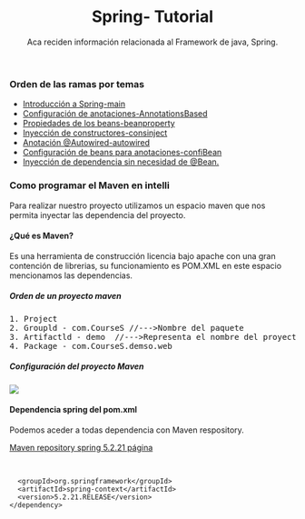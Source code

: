 <header>
<h1>Spring- Tutorial</h1>
<p>Aca reciden información relacionada al Framework de java, Spring.</p>
</header>
<section>
<h3>Orden de las ramas por temas</h3>
<ul>
<li><a href="https://github.com/Dearone13/Spring">Introducción a Spring-main</a></li>
<li><a href="https://github.com/Dearone13/Spring/tree/AnnotationsBased">Configuración de anotaciones-AnnotationsBased </a></li>
<li><a href="https://github.com/Dearone13/Spring/tree/beanproperty">Propiedades de los beans-beanproperty</a></li>
<li><a href="https://github.com/Dearone13/Spring/tree/consinject">Inyección de constructores-consinject</a></li>
<li><a href="https://github.com/Dearone13/Spring/tree/autowired">Anotación @Autowired-autowired</a></li>
<li><a href="https://github.com/Dearone13/Spring/tree/confiBean">Configuración de beans para anotaciones-confiBean</a></li>
<li><a href="https://github.com/Dearone13/Spring-Core/tree/SpringcoreAnno">Inyección de dependencia sin necesidad de @Bean.</a></li>
</ul>
</section>
<section>
<h3>Como programar el Maven en intelli</h3>
<p>Para realizar nuestro proyecto utilizamos un espacio maven que nos 
permita inyectar las dependencia del proyecto.</p>
<h4>¿Qué es Maven?</h4>
<p>Es una herramienta de construcción licencia bajo apache con una gran contención de librerias, su funcionamiento es POM.XML
en este espacio mencionamos las dependencias.</p>
<h5>Orden de un proyecto maven</h5>
<pre>1. Project
2. Groupld - com.CourseS //--->Nombre del paquete
3. Artifactld - demo  //--->Representa el nombre del proyecto
4. Package - com.CourseS.demso.web
</pre>
<h5>Configuración del proyecto Maven</h5>
<a href="https://i.imgur.com/1aJwChH.png"><img src="https://i.imgur.com/1aJwChH.png"></a>
<h4>Dependencia spring del pom.xml</h4>
<p>Podemos aceder a todas dependencia con Maven respository.</p>
<a href="https://mvnrepository.com/artifact/org.springframework/spring-context/5.2.21.RELEASE">Maven repository spring 5.2.21 página</a>
<pre >


      <groupId>org.springframework</groupId>
      <artifactId>spring-context</artifactId>
      <version>5.2.21.RELEASE</version>
    </dependency>


</pre>


</section>
